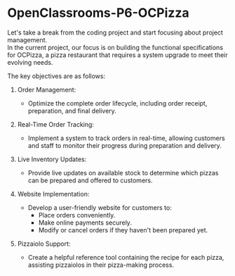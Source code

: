 # OpenClassrooms-P6-OCPizza

Let's take a break from the coding project and start focusing about project management.  
In the current project, our focus is on building the functional specifications for OCPizza, a pizza restaurant that requires a system upgrade to meet their evolving needs. 

The key objectives are as follows:

1. Order Management:
   - Optimize the complete order lifecycle, including order receipt, preparation, and final delivery.

2. Real-Time Order Tracking:
   - Implement a system to track orders in real-time, allowing customers and staff to monitor their progress during preparation and delivery.

3. Live Inventory Updates:
   - Provide live updates on available stock to determine which pizzas can be prepared and offered to customers.

4. Website Implementation:
   - Develop a user-friendly website for customers to:
     - Place orders conveniently.
     - Make online payments securely.
     - Modify or cancel orders if they haven't been prepared yet.

5. Pizzaiolo Support:
   - Create a helpful reference tool containing the recipe for each pizza, assisting pizzaiolos in their pizza-making process.
